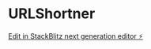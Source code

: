 # URLShortner

[Edit in StackBlitz next generation editor ⚡️](https://stackblitz.com/~/github.com/VenkataSaiteja369/URLShortner)